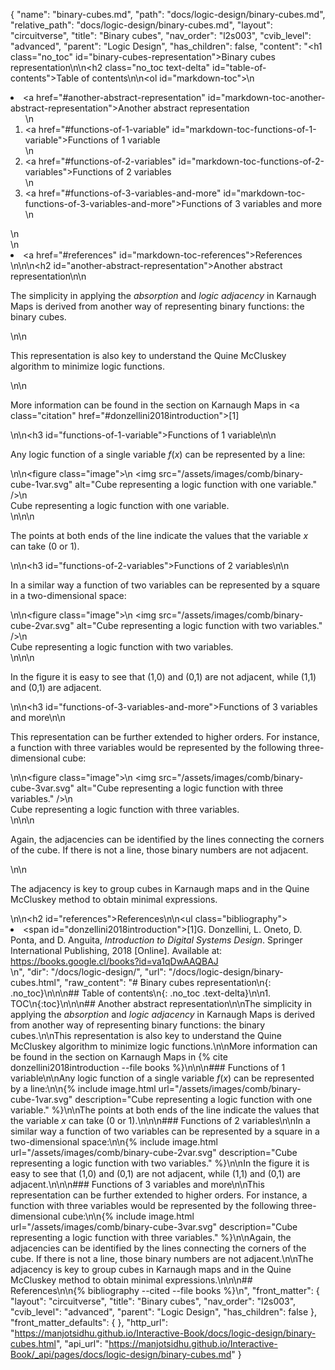 {
  "name": "binary-cubes.md",
  "path": "docs/logic-design/binary-cubes.md",
  "relative_path": "docs/logic-design/binary-cubes.md",
  "layout": "circuitverse",
  "title": "Binary cubes",
  "nav_order": "l2s003",
  "cvib_level": "advanced",
  "parent": "Logic Design",
  "has_children": false,
  "content": "<h1 class=\"no_toc\" id=\"binary-cubes-representation\">Binary cubes representation</h1>\n\n<h2 class=\"no_toc text-delta\" id=\"table-of-contents\">Table of contents</h2>\n\n<ol id=\"markdown-toc\">\n  <li><a href=\"#another-abstract-representation\" id=\"markdown-toc-another-abstract-representation\">Another abstract representation</a>    <ol>\n      <li><a href=\"#functions-of-1-variable\" id=\"markdown-toc-functions-of-1-variable\">Functions of 1 variable</a></li>\n      <li><a href=\"#functions-of-2-variables\" id=\"markdown-toc-functions-of-2-variables\">Functions of 2 variables</a></li>\n      <li><a href=\"#functions-of-3-variables-and-more\" id=\"markdown-toc-functions-of-3-variables-and-more\">Functions of 3 variables and more</a></li>\n    </ol>\n  </li>\n  <li><a href=\"#references\" id=\"markdown-toc-references\">References</a></li>\n</ol>\n\n<h2 id=\"another-abstract-representation\">Another abstract representation</h2>\n\n<p>The simplicity in applying the <em>absorption</em> and <em>logic adjacency</em> in Karnaugh Maps is derived from another way of representing binary functions: the binary cubes.</p>\n\n<p>This representation is also key to understand the Quine McCluskey algorithm to minimize logic functions.</p>\n\n<p>More information can be found in the section on Karnaugh Maps in <a class=\"citation\" href=\"#donzellini2018introduction\">[1]</a></p>\n\n<h3 id=\"functions-of-1-variable\">Functions of 1 variable</h3>\n\n<p>Any logic function of a single variable $f(x)$ can be represented by a line:</p>\n\n<figure class=\"image\">\n  <img src=\"/assets/images/comb/binary-cube-1var.svg\" alt=\"Cube representing a logic function with one variable.\" />\n  <figcaption>Cube representing a logic function with one variable.</figcaption>\n</figure>\n\n<p>The points at both ends of the line indicate the values that the variable $x$ can take (0 or 1).</p>\n\n<h3 id=\"functions-of-2-variables\">Functions of 2 variables</h3>\n\n<p>In a similar way a function of two variables can be represented by a square in a two-dimensional space:</p>\n\n<figure class=\"image\">\n  <img src=\"/assets/images/comb/binary-cube-2var.svg\" alt=\"Cube representing a logic function with two variables.\" />\n  <figcaption>Cube representing a logic function with two variables.</figcaption>\n</figure>\n\n<p>In the figure it is easy to see that (1,0) and (0,1) are not adjacent, while (1,1) and (0,1) are adjacent.</p>\n\n<h3 id=\"functions-of-3-variables-and-more\">Functions of 3 variables and more</h3>\n\n<p>This representation can be further extended to higher orders. For instance, a function with three variables would be represented by the following three-dimensional cube:</p>\n\n<figure class=\"image\">\n  <img src=\"/assets/images/comb/binary-cube-3var.svg\" alt=\"Cube representing a logic function with three variables.\" />\n  <figcaption>Cube representing a logic function with three variables.</figcaption>\n</figure>\n\n<p>Again, the adjacencies can be identified by the lines connecting the corners of the cube. If there is not a line, those binary numbers are not adjacent.</p>\n\n<p>The adjacency is key to group cubes in Karnaugh maps and in the Quine McCluskey method to obtain minimal expressions.</p>\n\n<h2 id=\"references\">References</h2>\n\n<ul class=\"bibliography\"><li><span id=\"donzellini2018introduction\">[1]G. Donzellini, L. Oneto, D. Ponta, and D. Anguita, <i>Introduction to Digital Systems Design</i>. Springer International Publishing, 2018 [Online]. Available at: https://books.google.cl/books?id=va1qDwAAQBAJ</span></li></ul>\n",
  "dir": "/docs/logic-design/",
  "url": "/docs/logic-design/binary-cubes.html",
  "raw_content": "# Binary cubes representation\n{: .no_toc}\n\n\n## Table of contents\n{: .no_toc .text-delta}\n\n1. TOC\n{:toc}\n\n\n## Another abstract representation\n\nThe simplicity in applying the *absorption* and *logic adjacency* in Karnaugh Maps is derived from another way of representing binary functions: the binary cubes.\n\nThis representation is also key to understand the Quine McCluskey algorithm to minimize logic functions.\n\nMore information can be found in the section on Karnaugh Maps in {% cite donzellini2018introduction --file books %}\n\n\n### Functions of 1 variable\n\nAny logic function of a single variable $f(x)$ can be represented by a line:\n\n{% include image.html url=\"/assets/images/comb/binary-cube-1var.svg\" description=\"Cube representing a logic function with one variable.\" %}\n\nThe points at both ends of the line indicate the values that the variable $x$ can take (0 or 1).\n\n\n### Functions of 2 variables\n\nIn a similar way a function of two variables can be represented by a square in a two-dimensional space:\n\n{% include image.html url=\"/assets/images/comb/binary-cube-2var.svg\" description=\"Cube representing a logic function with two variables.\" %}\n\nIn the figure it is easy to see that (1,0) and (0,1) are not adjacent, while (1,1) and (0,1) are adjacent.\n\n\n### Functions of 3 variables and more\n\nThis representation can be further extended to higher orders. For instance, a function with three variables would be represented by the following three-dimensional cube:\n\n{% include image.html url=\"/assets/images/comb/binary-cube-3var.svg\" description=\"Cube representing a logic function with three variables.\" %}\n\nAgain, the adjacencies can be identified by the lines connecting the corners of the cube. If there is not a line, those binary numbers are not adjacent.\n\nThe adjacency is key to group cubes in Karnaugh maps and in the Quine McCluskey method to obtain minimal expressions.\n\n\n## References\n\n{% bibliography --cited  --file books %}\n",
  "front_matter": {
    "layout": "circuitverse",
    "title": "Binary cubes",
    "nav_order": "l2s003",
    "cvib_level": "advanced",
    "parent": "Logic Design",
    "has_children": false
  },
  "front_matter_defaults": {
  },
  "http_url": "https://manjotsidhu.github.io/Interactive-Book/docs/logic-design/binary-cubes.html",
  "api_url": "https://manjotsidhu.github.io/Interactive-Book/_api/pages/docs/logic-design/binary-cubes.md"
}